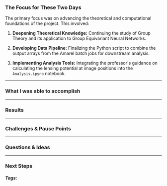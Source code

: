 ### The Focus for These Two Days

The primary focus was on advancing the theoretical and computational foundations of the project. This involved:

1. **Deepening Theoretical Knowledge:** Continuing the study of Group Theory and its application to Group Equivariant Neural Networks.
    
2. **Developing Data Pipeline:** Finalizing the Python script to combine the output arrays from the Amarel batch jobs for downstream analysis.
    
3. **Implementing Analysis Tools:** Integrating the professor's guidance on calculating the lensing potential at image positions into the `Analysis.ipynb` notebook.
***
### What I was able to accomplish

***
### Results

***
### Challenges & Pause Points

***
### Questions & Ideas

***
### Next Steps

##### Tags:




